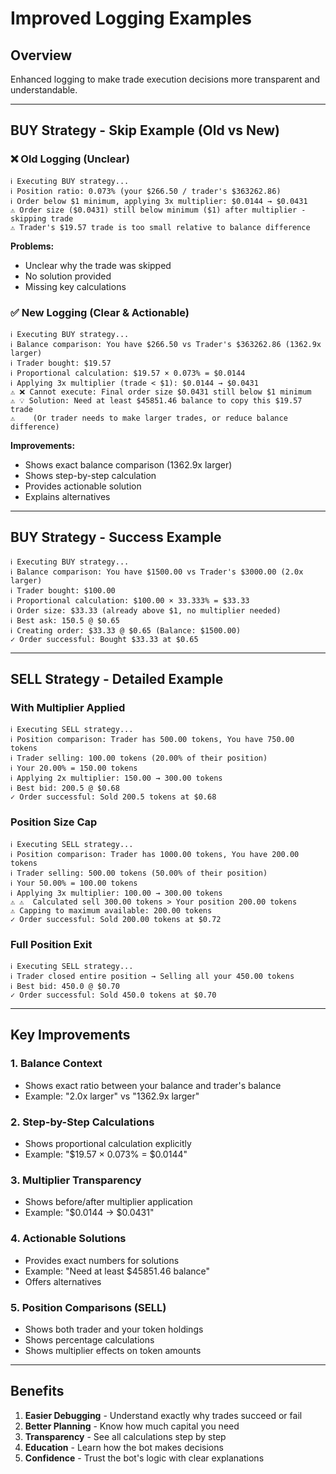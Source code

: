 # Improved Logging Examples

## Overview
Enhanced logging to make trade execution decisions more transparent and understandable.

---

## BUY Strategy - Skip Example (Old vs New)

### ❌ Old Logging (Unclear)
```
ℹ Executing BUY strategy...
ℹ Position ratio: 0.073% (your $266.50 / trader's $363262.86)
ℹ Order below $1 minimum, applying 3x multiplier: $0.0144 → $0.0431
⚠ Order size ($0.0431) still below minimum ($1) after multiplier - skipping trade
⚠ Trader's $19.57 trade is too small relative to balance difference
```

**Problems:**
- Unclear why the trade was skipped
- No solution provided
- Missing key calculations

### ✅ New Logging (Clear & Actionable)
```
ℹ Executing BUY strategy...
ℹ Balance comparison: You have $266.50 vs Trader's $363262.86 (1362.9x larger)
ℹ Trader bought: $19.57
ℹ Proportional calculation: $19.57 × 0.073% = $0.0144
ℹ Applying 3x multiplier (trade < $1): $0.0144 → $0.0431
⚠ ❌ Cannot execute: Final order size $0.0431 still below $1 minimum
⚠ 💡 Solution: Need at least $45851.46 balance to copy this $19.57 trade
⚠    (Or trader needs to make larger trades, or reduce balance difference)
```

**Improvements:**
- Shows exact balance comparison (1362.9x larger)
- Shows step-by-step calculation
- Provides actionable solution
- Explains alternatives

---

## BUY Strategy - Success Example

```
ℹ Executing BUY strategy...
ℹ Balance comparison: You have $1500.00 vs Trader's $3000.00 (2.0x larger)
ℹ Trader bought: $100.00
ℹ Proportional calculation: $100.00 × 33.333% = $33.33
ℹ Order size: $33.33 (already above $1, no multiplier needed)
ℹ Best ask: 150.5 @ $0.65
ℹ Creating order: $33.33 @ $0.65 (Balance: $1500.00)
✓ Order successful: Bought $33.33 at $0.65
```

---

## SELL Strategy - Detailed Example

### With Multiplier Applied
```
ℹ Executing SELL strategy...
ℹ Position comparison: Trader has 500.00 tokens, You have 750.00 tokens
ℹ Trader selling: 100.00 tokens (20.00% of their position)
ℹ Your 20.00% = 150.00 tokens
ℹ Applying 2x multiplier: 150.00 → 300.00 tokens
ℹ Best bid: 200.5 @ $0.68
✓ Order successful: Sold 200.5 tokens at $0.68
```

### Position Size Cap
```
ℹ Executing SELL strategy...
ℹ Position comparison: Trader has 1000.00 tokens, You have 200.00 tokens
ℹ Trader selling: 500.00 tokens (50.00% of their position)
ℹ Your 50.00% = 100.00 tokens
ℹ Applying 3x multiplier: 100.00 → 300.00 tokens
⚠ ⚠️  Calculated sell 300.00 tokens > Your position 200.00 tokens
⚠ Capping to maximum available: 200.00 tokens
✓ Order successful: Sold 200.00 tokens at $0.72
```

### Full Position Exit
```
ℹ Executing SELL strategy...
ℹ Trader closed entire position → Selling all your 450.00 tokens
ℹ Best bid: 450.0 @ $0.70
✓ Order successful: Sold 450.0 tokens at $0.70
```

---

## Key Improvements

### 1. **Balance Context**
- Shows exact ratio between your balance and trader's balance
- Example: "2.0x larger" vs "1362.9x larger"

### 2. **Step-by-Step Calculations**
- Shows proportional calculation explicitly
- Example: "$19.57 × 0.073% = $0.0144"

### 3. **Multiplier Transparency**
- Shows before/after multiplier application
- Example: "$0.0144 → $0.0431"

### 4. **Actionable Solutions**
- Provides exact numbers for solutions
- Example: "Need at least $45851.46 balance"
- Offers alternatives

### 5. **Position Comparisons (SELL)**
- Shows both trader and your token holdings
- Shows percentage calculations
- Shows multiplier effects on token amounts

---

## Benefits

1. **Easier Debugging** - Understand exactly why trades succeed or fail
2. **Better Planning** - Know how much capital you need
3. **Transparency** - See all calculations step by step
4. **Education** - Learn how the bot makes decisions
5. **Confidence** - Trust the bot's logic with clear explanations
